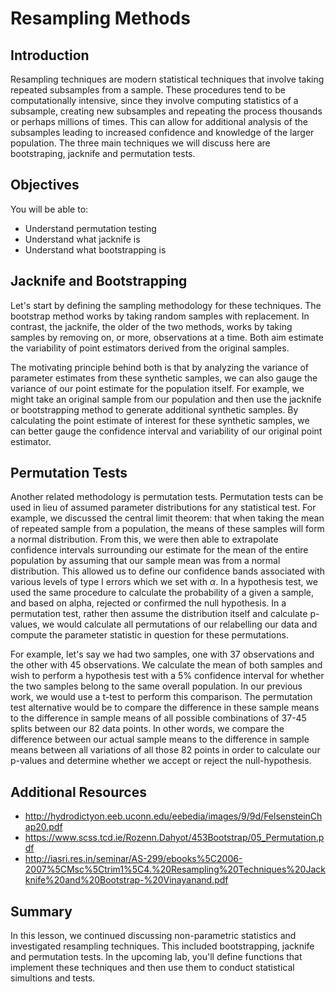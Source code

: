 
# Resampling Methods

## Introduction

Resampling techniques are modern statistical techniques that involve taking repeated subsamples from a sample. These procedures tend to be computationally intensive, since they involve computing statistics of a subsample, creating new subsamples and repeating the process thousands or perhaps millions of times. This can allow for additional analysis of the subsamples leading to increased confidence and knowledge of the larger population. The three main techniques we will discuss here are bootstraping, jacknife and permutation tests.

## Objectives

You will be able to:
* Understand permutation testing
* Understand what jacknife is
* Understand what bootstrapping is

## Jacknife and Bootstrapping
Let's start by defining the sampling methodology for these techniques. The bootstrap method works by taking random samples with replacement. In contrast, the jacknife, the older of the two methods, works by taking samples by removing on, or more, observations at a time. Both aim estimate the variability of point estimators derived from the original samples. 

The motivating principle behind both is that by analyzing the variance of parameter estimates from these synthetic samples, we can also gauge the variance of our point estimate for the population itself. For example, we might take an original sample from our population and then use the jacknife or bootstrapping method to generate additional synthetic samples. By calculating the point estimate of interest for these synthetic samples, we can better gauge the confidence interval and variability of our original point estimator.

## Permutation Tests

Another related methodology is permutation tests. Permutation tests can be used in lieu of assumed parameter distributions for any statistical test. For example, we discussed the central limit theorem: that when taking the mean of repeated sample from a population, the means of these samples will form a normal distribution. From this, we were then able to extrapolate confidence intervals surrounding our estimate for the mean of the entire population by assuming that our sample mean was from a normal distribution. This allowed us to define our confidence bands associated with various levels of type I errors which we set with $\alpha$. In a hypothesis test, we used the same procedure to calculate the probability of a given a sample, and based on alpha, rejected or confirmed the null hypothesis. In a permutation test, rather then assume the distribution itself and calculate p-values, we would calculate all permutations of our relabelling our data and compute the parameter statistic in question for these permutations.


For example, let's say we had two samples, one with 37 observations and the other with 45 observations. We calculate the mean of both samples and wish to perform a hypothesis test with a 5% confidence interval for whether the two samples belong to the same overall population. In our previous work, we would use a t-test to perform this comparison. The permutation test alternative would be to compare the difference in these sample means to the difference in sample means of all possible combinations of 37-45 splits between our 82 data points. In other words, we compare the difference between our actual sample means to the difference in sample means between all variations of all those 82 points in order to calculate our p-values and determine whether we accept or reject the null-hypothesis.

## Additional Resources

* http://hydrodictyon.eeb.uconn.edu/eebedia/images/9/9d/FelsensteinChap20.pdf
* https://www.scss.tcd.ie/Rozenn.Dahyot/453Bootstrap/05_Permutation.pdf
* http://iasri.res.in/seminar/AS-299/ebooks%5C2006-2007%5CMsc%5Ctrim1%5C4.%20Resampling%20Techniques%20Jackknife%20and%20Bootstrap-%20Vinayanand.pdf

## Summary

In this lesson, we continued discussing non-parametric statistics and investigated resampling techniques. This included bootstrapping, jacknife  and permutation tests. In the upcoming lab, you'll define functions that implement these techniques and then use them to conduct statistical simultions and tests.

